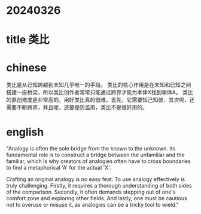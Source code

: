 
# 20240326

# title 类比

# chinese 

类比是从已知跨越到未知几乎唯一的手段。 类比的核心作用是在未知和已知之间搭建一座桥梁，所以类比创作者常常只能通过跨界才能为本体X找到喻体A。 类比的原创难度是非常高的。用好类比真的很难。首先，它需要知己知彼，其次呢，还需要不断跨界，并且呢，还要提防滥用，类比不是很好用的。
# english
"Analogy is often the sole bridge from the known to the unknown. Its fundamental role is to construct a bridge between the unfamiliar and the familiar, which is why creators of analogies often have to cross boundaries to find a metaphorical 'A' for the actual 'X'.

Crafting an original analogy is no easy feat. To use analogy effectively is truly challenging. Firstly, it requires a thorough understanding of both sides of the comparison. Secondly, it often demands stepping out of one's comfort zone and exploring other fields. And lastly, one must be cautious not to overuse or misuse it, as analogies can be a tricky tool to wield."

